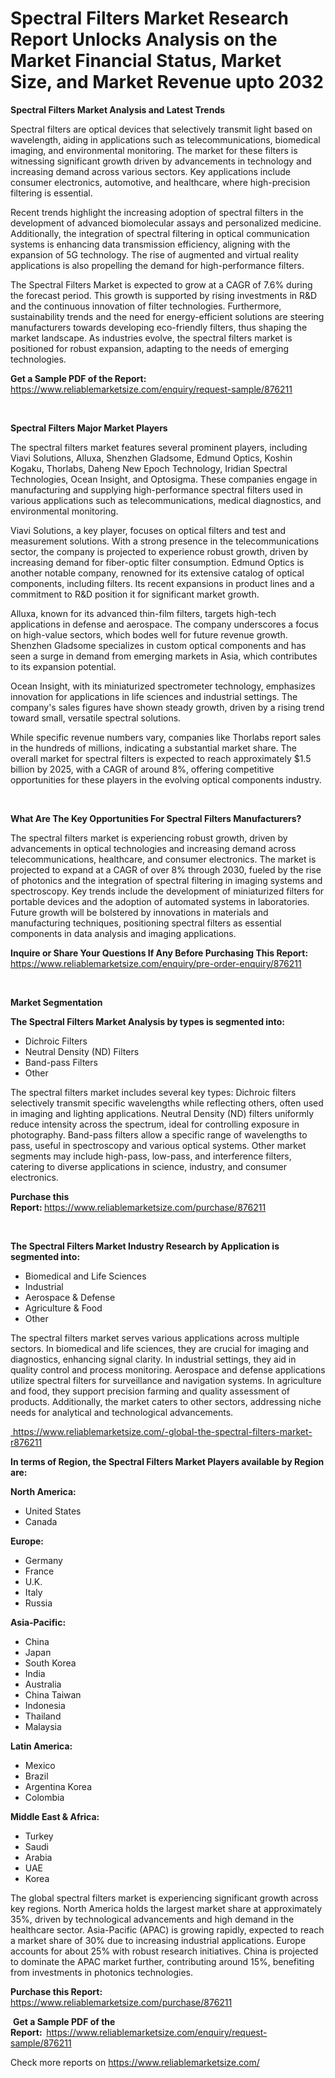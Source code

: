 <p><h1>Spectral Filters Market Research Report Unlocks Analysis on the Market Financial Status, Market Size, and Market Revenue upto 2032</h1></p><p><strong>Spectral Filters Market Analysis and Latest Trends</strong></p>
<p><p>Spectral filters are optical devices that selectively transmit light based on wavelength, aiding in applications such as telecommunications, biomedical imaging, and environmental monitoring. The market for these filters is witnessing significant growth driven by advancements in technology and increasing demand across various sectors. Key applications include consumer electronics, automotive, and healthcare, where high-precision filtering is essential.</p><p>Recent trends highlight the increasing adoption of spectral filters in the development of advanced biomolecular assays and personalized medicine. Additionally, the integration of spectral filtering in optical communication systems is enhancing data transmission efficiency, aligning with the expansion of 5G technology. The rise of augmented and virtual reality applications is also propelling the demand for high-performance filters.</p><p>The Spectral Filters Market is expected to grow at a CAGR of 7.6% during the forecast period. This growth is supported by rising investments in R&D and the continuous innovation of filter technologies. Furthermore, sustainability trends and the need for energy-efficient solutions are steering manufacturers towards developing eco-friendly filters, thus shaping the market landscape. As industries evolve, the spectral filters market is positioned for robust expansion, adapting to the needs of emerging technologies.</p></p>
<p><strong>Get a Sample PDF of the Report:&nbsp;</strong> <a href="https://www.reliablemarketsize.com/enquiry/request-sample/876211?utm_campaign=3205&utm_medium=2&utm_source=Github&utm_content=ia&utm_term=21032025&utm_id=spectral-filters">https://www.reliablemarketsize.com/enquiry/request-sample/876211</a></p>
<p>&nbsp;</p>
<p><strong>Spectral Filters Major Market Players</strong></p>
<p><p>The spectral filters market features several prominent players, including Viavi Solutions, Alluxa, Shenzhen Gladsome, Edmund Optics, Koshin Kogaku, Thorlabs, Daheng New Epoch Technology, Iridian Spectral Technologies, Ocean Insight, and Optosigma. These companies engage in manufacturing and supplying high-performance spectral filters used in various applications such as telecommunications, medical diagnostics, and environmental monitoring.</p><p>Viavi Solutions, a key player, focuses on optical filters and test and measurement solutions. With a strong presence in the telecommunications sector, the company is projected to experience robust growth, driven by increasing demand for fiber-optic filter consumption. Edmund Optics is another notable company, renowned for its extensive catalog of optical components, including filters. Its recent expansions in product lines and a commitment to R&D position it for significant market growth.</p><p>Alluxa, known for its advanced thin-film filters, targets high-tech applications in defense and aerospace. The company underscores a focus on high-value sectors, which bodes well for future revenue growth. Shenzhen Gladsome specializes in custom optical components and has seen a surge in demand from emerging markets in Asia, which contributes to its expansion potential.</p><p>Ocean Insight, with its miniaturized spectrometer technology, emphasizes innovation for applications in life sciences and industrial settings. The company's sales figures have shown steady growth, driven by a rising trend toward small, versatile spectral solutions.</p><p>While specific revenue numbers vary, companies like Thorlabs report sales in the hundreds of millions, indicating a substantial market share. The overall market for spectral filters is expected to reach approximately $1.5 billion by 2025, with a CAGR of around 8%, offering competitive opportunities for these players in the evolving optical components industry.</p></p>
<p>&nbsp;</p>
<p><strong>What Are The Key Opportunities For Spectral Filters Manufacturers?</strong></p>
<p><p>The spectral filters market is experiencing robust growth, driven by advancements in optical technologies and increasing demand across telecommunications, healthcare, and consumer electronics. The market is projected to expand at a CAGR of over 8% through 2030, fueled by the rise of photonics and the integration of spectral filtering in imaging systems and spectroscopy. Key trends include the development of miniaturized filters for portable devices and the adoption of automated systems in laboratories. Future growth will be bolstered by innovations in materials and manufacturing techniques, positioning spectral filters as essential components in data analysis and imaging applications.</p></p>
<p><strong>Inquire or Share Your Questions If Any Before Purchasing This Report:</strong> <a href="https://www.reliablemarketsize.com/enquiry/pre-order-enquiry/876211?utm_campaign=3205&utm_medium=2&utm_source=Github&utm_content=ia&utm_term=21032025&utm_id=spectral-filters">https://www.reliablemarketsize.com/enquiry/pre-order-enquiry/876211</a></p>
<p>&nbsp;</p>
<p><strong>Market Segmentation</strong></p>
<p><strong>The Spectral Filters Market Analysis by types is segmented into:</strong></p>
<p><ul><li>Dichroic Filters</li><li>Neutral Density (ND) Filters</li><li>Band-pass Filters</li><li>Other</li></ul></p>
<p><p>The spectral filters market includes several key types: Dichroic filters selectively transmit specific wavelengths while reflecting others, often used in imaging and lighting applications. Neutral Density (ND) filters uniformly reduce intensity across the spectrum, ideal for controlling exposure in photography. Band-pass filters allow a specific range of wavelengths to pass, useful in spectroscopy and various optical systems. Other market segments may include high-pass, low-pass, and interference filters, catering to diverse applications in science, industry, and consumer electronics.</p></p>
<p><strong>Purchase this Report:&nbsp;</strong><a href="https://www.reliablemarketsize.com/purchase/876211?utm_campaign=3205&utm_medium=2&utm_source=Github&utm_content=ia&utm_term=21032025&utm_id=spectral-filters">https://www.reliablemarketsize.com/purchase/876211</a></p>
<p>&nbsp;</p>
<p><strong>The Spectral Filters Market Industry Research by Application is segmented into:</strong></p>
<p><ul><li>Biomedical and Life Sciences</li><li>Industrial</li><li>Aerospace & Defense</li><li>Agriculture & Food</li><li>Other</li></ul></p>
<p><p>The spectral filters market serves various applications across multiple sectors. In biomedical and life sciences, they are crucial for imaging and diagnostics, enhancing signal clarity. In industrial settings, they aid in quality control and process monitoring. Aerospace and defense applications utilize spectral filters for surveillance and navigation systems. In agriculture and food, they support precision farming and quality assessment of products. Additionally, the market caters to other sectors, addressing niche needs for analytical and technological advancements.</p></p>
<p><a href="https://www.reliablemarketsize.com/-global-the-spectral-filters-market-r876211?utm_campaign=3205&utm_medium=2&utm_source=Github&utm_content=ia&utm_term=21032025&utm_id=spectral-filters">&nbsp;https://www.reliablemarketsize.com/-global-the-spectral-filters-market-r876211</a></p>
<p><strong>In terms of Region, the Spectral Filters Market Players available by Region are:</strong></p>
<p>
    <p> <strong> North America: </strong>
        <ul>
            <li>United States</li>
            <li>Canada</li>
        </ul>
        </p> 
    <p> <strong> Europe: </strong>
        <ul>
            <li>Germany</li>
            <li>France</li>
            <li>U.K.</li>
            <li>Italy</li>
            <li>Russia</li>
        </ul>
        </p> 
    <p> <strong> Asia-Pacific: </strong>
        <ul>
            <li>China</li>
            <li>Japan</li>
            <li>South Korea</li>
            <li>India</li>
            <li>Australia</li>
            <li>China Taiwan</li>
            <li>Indonesia</li>
            <li>Thailand</li>
            <li>Malaysia</li>
        </ul>
        </p> 
    <p> <strong> Latin America: </strong>
        <ul>
            <li>Mexico</li>
            <li>Brazil</li>
            <li>Argentina Korea</li>
            <li>Colombia</li>
        </ul>
        </p> 
    <p> <strong> Middle East & Africa: </strong>
        <ul>
            <li>Turkey</li>
            <li>Saudi</li>
            <li>Arabia</li>
            <li>UAE</li>
            <li>Korea</li>
        </ul>
    </p>
    </p>
<p><p>The global spectral filters market is experiencing significant growth across key regions. North America holds the largest market share at approximately 35%, driven by technological advancements and high demand in the healthcare sector. Asia-Pacific (APAC) is growing rapidly, expected to reach a market share of 30% due to increasing industrial applications. Europe accounts for about 25% with robust research initiatives. China is projected to dominate the APAC market further, contributing around 15%, benefiting from investments in photonics technologies.</p></p>
<p><strong>Purchase this Report: </strong><a href="https://www.reliablemarketsize.com/purchase/876211?utm_campaign=3205&utm_medium=2&utm_source=Github&utm_content=ia&utm_term=21032025&utm_id=spectral-filters">https://www.reliablemarketsize.com/purchase/876211</a></p>
<p>&nbsp;<strong>Get a Sample PDF of the Report:&nbsp;&nbsp;</strong><a href="https://www.reliablemarketsize.com/enquiry/request-sample/876211?utm_campaign=3205&utm_medium=2&utm_source=Github&utm_content=ia&utm_term=21032025&utm_id=spectral-filters">https://www.reliablemarketsize.com/enquiry/request-sample/876211</a></p>
<p><strong></strong></p>
<p>Check more reports on <a href="https://www.reliablemarketsize.com/?utm_campaign=3205&utm_medium=2&utm_source=Github&utm_content=ia&utm_term=21032025&utm_id=spectral-filters">https://www.reliablemarketsize.com/</a></p>